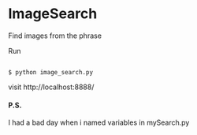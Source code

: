 ImageSearch
===========

Find images from the phrase

Run

```

$ python image_search.py

```

visit http://localhost:8888/

#### P.S.
  I had a bad day when i named variables in mySearch.py

